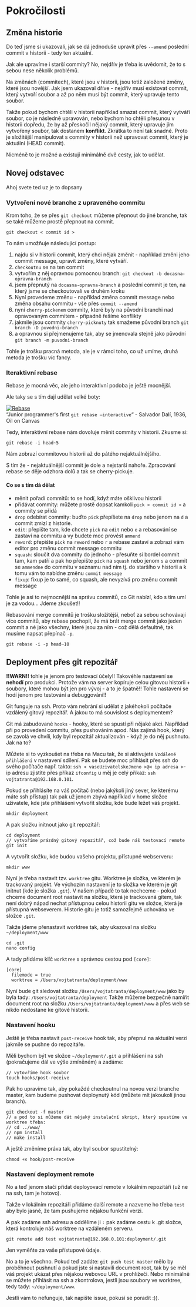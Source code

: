 # Pokročilosti
## Změna historie
Do teď jsme si ukazovali, jak se dá jednoduše upravit přes `--amend` poslední commit v historii - tedy ten aktuální.

Jak ale upravíme i starší commity? No, nejdřív je třeba is uvědomit, že to s sebou nese několik problémů.

Na změnách (commitech), které jsou v historii, jsou totiž založené změny, které jsou novější. Jak jsem ukazoval dříve - nejdřív musí existovat commit, který vytvoří soubor a až po něm musí být commit, který upravuje tento soubor.

Takže pokud bychom chtěli v historii například smazat commit, který vytváří soubor, co je následně upravován, nebo bychom ho chtěli přesunou v historii dopředu, že by až přeskočil nějaký commit, který upravuje jím vytvořený soubor, tak dostanem **konflikt**. Zkrátka to není tak snadné. Proto je složitější manipulovat s commity v historii než upravovat commit, který je aktuální (HEAD commit).

Nicméně to je možné a existují minimálně dvě cesty, jak to udělat.

## Novej odstavec
Ahoj svete ted uz je to dopsany

### Vytvoření nové branche z upraveného commitu
Krom toho, že se přes `git checkout` můžeme přepnout do jiné branche, tak se také můžeme prostě přepnout na commit.
```
git checkout < commit id >
```
To nám umožňuje následující postup:

1. najdu si v historii commit, který chci nějak změnit - například změni jeho commit message, upravit změny, které vytváří.
2. `checkoutnu` se na ten commit
3. vytvořím z něj opravnou pomocnou branch: `git checkout -b docasna-opravna-branch`
4. jsem přepnutý na `docasna-opravna-branch` a poslední commit je ten, na který jsme se checkoutovali ve druhém kroku
5. Nyní provedeme změnu - například změna commit message nebo změna obsahu commitu - vše přes `commit --amend`
6. nyní `cherry-pickenem` commity, které byly na původní branchi nad opravovaným commitem - případně řešíme konflikty
7. jakmile jsou commity `cherry-picknuty` tak smažeme původní branch `git branch -D puvodni-branch`
8. a opravnou si přejmenujeme tak, aby se jmenovala stejně jako původní `git branch -m puvodni-branch`

Tohle je trošku pracná metoda, ale je v rámci toho, co už umíme, druhá metoda je trošku víc fancy.

### Iteraktivní rebase
Rebase je mocná věc, ale jeho interaktivní podoba je ještě mocnější.

Ale taky se s tím dají udělat velké boty:

[![Rebase](http://65.media.tumblr.com/4c5d2f68624a568985c59423a27fcb3c/tumblr_o5fadyZqP61ugyavxo1_1280.jpg)](Rebase)<br>
“Junior programmer's first `git rebase –interactive`“ - Salvador Dalí, 1936, Oil on Canvas

Tedy, interaktivní rebase nám dovoluje měnit commity v historii.
Zkusme si:
```
git rebase -i head~5
```
Nám zobrazí commitovou historii až do pátého nejaktuálnějšího.

S tím že - nejaktuálnější commit je dole a nejstarší nahoře. Zpracování rebase se děje odzhora dolů a tak se cherry-pickuje.

#### Co se s tím dá dělat
- měnit pořadí commitů: to se hodí, když máte ošklivou historii
- přidávat commity: můžete prostě dopsat kamkoli `pick < commit id >` a commity se přidá
- `drop` odebírat commity: buďto `pick` přepíšete na `drop` nebo jenom na `d` a commit zmizí z historie.
- `edit`: přepište tam, kde chcete `pick` na `edit` nebo `e` a rebasování se zastaví na commitu a vy budete moc provést `ammend`
- `reword`: přepište `pick` na `reword` nebo `r` a rebase zastaví a zobrazí vám editor pro změnu commit message commitu
- `squash`: sloučit dva commity do jednoho - přesuňte si bordel commit tam, kam patří a pak ho přepište `pick` na `squash` nebo jenom `s` a commit se `ammendne` do commitu v seznamu nad ním tj. do staršího v historii a k tomu vám to nabídne změnu `commit message`
- `fixup`: fixup je to samé, co squash, ale nevyzívá pro změnu commit message

Tohle je asi to nejmocnější na správu commitů, co Git nabízí, kdo s tím umí je za vodou... Jdeme zkoušet!!

Rebasování merge commitů je trošku složitější, neboť za sebou schovávají více commitů, aby rebase pochopil, že má brát merge commit jako jeden commit a né jako všechny, které jsou za ním - což dělá defaultně, tak musíme napsat přepínač `-p`.
```
git rebase -i -p head~10
```

## Deployment přes git repozitář
**!!WARN!!** tohle je jenom pro testovací účely!! Takovéhle nastavení se **nehodí** pro produkci. Protože vám na server kopíruje celou gitovou historii + soubory, které mohou být jen pro vývoj - a to je špatně!! Tohle nastavení se hodí jenom pro testování a debuggování!!

Git funguje na ssh. Proto vám nebrání si udělat z jakéhokoli počítače vzdálený gitový repozitář. A jakou to má souvislost s deploymentem?

Git má zabudované `hooks` - hooky, které se spustí při nějaké akci. Například při po provedení commitu, přes pushováním apod. Nás zajímá hook, který se zavolá ve chvíli, kdy byl repozitář aktualizován - když je do něj pushnuto. Jak na to?

Můžete si to vyzkoušet na třeba na Macu tak, že si aktivujete `Vzdálené přihlášení` v nastavení sdílení. Pak se budete moc přihlásit přes ssh do svého počítače např. takto: `ssh < vaseUzivatelskeJmeno >@< ip adresa >`- ip adresu zjistíte přes příkaz `ifconfig` u měj je celý příkaz: `ssh vojtatranta@192.168.0.101`.

Pokud se přihlásíte na váš počítač (nebo jakýkoli jiný sever, ke kterému máte ssh přístup) tak pak už jenom zbývá například v home složce uživatele, kde jste přihlášeni vytvořit složku, kde bude ležet váš projekt.
```
mkdir deployment
```
A pak složku initnout jako git repozitář:
```
cd deployment
// vytvoříme prázdný gitový repozitář, což bude náš testovací remote
git init
```
A vytvořit složku, kde budou vašeho projektu, přístupné webserveru:
```
mkdir www
```
Nyní je třeba nastavit tzv. `worktree` gitu. Worktree je složka, ve kterém je trackovaný projekt. Ve výchozím nastavení je to složka ve kterém je git initnut (kde je složka `.git`). V našem případě to tak nechceme - pokud chceme document root nastavit na složku, která je trackovaná gitem, tak není dobrý nápad nechat přístupnou celou historii gitu ve složce, která je přístupná webseverem. Historie gitu je totiž samozřejmě uchována ve složce `.git`.

Takže jdeme přenastavit worktree tak, aby ukazoval na složku `~/deployment/www`
```
cd .git
nano config
```
A tady přidáme klíč `worktree` s správnou cestou pod `[core]`:
```
[core]
  filemode = true
  worktree = /Users/vojtatranta/deployment/www
```
Nyní bude git sledovat složku `/Users/vojtatranta/deployment/www` jako by byla tady: `/Users/vojtatranta/deployment` Takže můžeme bezpečně namířit document root na složku `/Users/vojtatranta/deployment/www` a přes web se nikdo nedostane ke gitové historii.

### Nastavení hooku
Ještě je třeba nastavit `post-receive` hook tak, aby přepnul na aktuální verzi jakmile se pushne do repozitáře.

Měli bychom být ve složce `~/deployment/.git` a příhlášení na ssh (pokračujeme dál ve výše zmíněném) a zadáme:
```
// vytovříme hook soubor
touch hooks/post-receive
```
Pak ho upravíme tak, aby pokaždé checkoutnul na novou verzi branche master, kam budeme pushovat deploynutý kód (můžete mít jakoukoli jinou branch).
```
git checkout -f master
// a pod to si můžeme dát nějaký instalační skript, který spustíme ve worktree třeba:
// cd ../www/
// npm install
// make install
```
A ještě změníme práva tak, aby byl soubor spustitelný:
```
chmod +x hook/post-receive
```

### Nastavení deployment remote
No a teď jenom stačí přidat deployovací remote v lokálním repozitáři (už ne na ssh, tam je hotovo).

Takže v lokálním repozitáři přidáme další remote a nazveme ho třeba `test` aby bylo jasné, že tam pushujeme nějakou funkční verzi.

A pak zadáme ssh adresu a oddělíme ji `:` pak zadáme cestu k .git složce, která kontroluje náš worktree na vzdáleném serveru.
```
git remote add test vojtatranta@192.168.0.101:deployment/.git
```
Jen vyměňte za vaše přístupové údaje.

No a to je všechno. Pokud teď zadáte: `git push test master` mělo by proběhnout pushnutí a pokud jste si nastavili document root, tak by se měl váš projekt ukázat přes nějakou webovou URL v prohlížeči. Nebo minimálně se můžete přihlásit na ssh a zkontrolova, jestli jsou soubory ve worktree, tedy tady: `~/deployment/www`.

Jestli vám to nefunguje, tak napište issue, pokusí se poradit :)).

